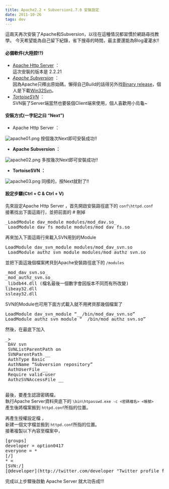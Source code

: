 ```yaml
---
title: Apache2.2 + Subversion1.7.0 安裝設定
date: 2011-10-26
tags: dev
---
```


這兩天再次安裝了Apache和Subversion，以往在這種情況都習慣於網路尋找教學。 今天希望能為自己留下紀錄，省下搜尋的時間，最主要還能為Blog灌灌水!!

#### **必備軟件(大陸腔!?)**

*   [Apache Http Server](http://httpd.apache.org/) ：  
    這次安裝的版本是 2.2.21
*   [_Apache Subversion_](http://subversion.apache.org/) ：  
    因為Apache只釋出原始碼，懶得自己Build的話得另外找[Binary release](http://subversion.apache.org/packages.html)，個人是下載[Win32Svn](http://sourceforge.net/projects/win32svn/)。
*   [_TortoiseSVN_](http://tortoisesvn.net/) ：  
    SVN裝了Server端當然也要裝個Client端來使用，個人喜歡用小烏龜~

#### **安裝方式(一字記之曰 “Next”)**

*   Apache Http Server ：

![apache01.png](./imgs/apache01.png)
按個幾次Next即可安裝成功!!

*   **Apache Subversion ：**

![apache02.png](./imgs/apache02.png)
多按幾次Next即可安裝成功!!

*   **TortoiseSVN ：**

![apache03.png](./imgs/apache03.png)
同樣的，按Next就對了!!

#### **設定步驟(Ctrl + C & Ctrl + V)**

先來設定Apache Http Server ，首先開啟安裝路徑底下的 `conf\httpd.conf`  
接著找出下面這兩行，並把前面的 # 刪掉

<pre name="7abd" id="7abd" class="graf graf--pre graf-after--p">_LoadModule dav_module modules/mod_dav.so_  
_LoadModule dav_fs_module modules/mod_dav_fs.so_</pre>

再來加入下面這兩行來載入SVN用到的Module

<pre name="8ef9" id="8ef9" class="graf graf--pre graf-after--p">LoadModule dav_svn_module modules/mod_dav_svn.so  
_LoadModule authz_svn_module modules/mod_authz_svn.so_</pre>

並把下面這幾個檔案拷貝到Apache安裝路徑底下的 `/modules`

<pre name="aacf" id="aacf" class="graf graf--pre graf-after--p">_mod_dav_svn.so_  
_mod_authz_svn.so_  
_libdb44.dll (檔名最後一個數字會因版本不同而有所改變)  
libeay32.dll  
ssleay32.dll_</pre>

SVN的Module也可用下面方式載入就不用拷貝那幾個檔案了

<pre name="8444" id="8444" class="graf graf--pre graf-after--p">LoadModule dav_svn_module “_<svn安裝路徑>_/bin/mod_dav_svn.so”  
LoadModule authz_svn_module “_<svn安裝路徑>_/bin/mod_authz_svn.so”</pre>

然後，在最底下加入

<pre name="0a32" id="0a32" class="graf graf--pre graf-after--p"><Location /_<SVN網頁路徑>_>  
 DAV svn  
 SVNListParentPath on  
 SVNParentPath _<SVN Repository Root路徑>_  
 AuthType Basic  
 AuthName “Subversion repository”  
 AuthUserFile _<SVN Repository 認證密碼檔路徑>_  
 Require valid-user   
 AuthzSVNAccessFile _<SVN Repository 授權設定檔路徑>_  
 </Location></pre>

最後，要產生認證密碼檔，  
執行Apache Server資料夾底下的 `\bin\htpasswd.exe -c <密碼檔名> <帳號>`  
產生後將檔案搬到 `httpd.conf`所指的位置。

再產生授權設定檔 ，  
新建一個文字檔並搬到 `httpd.conf`所指的位置。  
接著複製以下內容至檔案中，

<pre name="d04f" id="d04f" class="graf graf--pre graf-after--p">[groups]   
developer = option0417  
everyone = *   
[/]   
* =   
[SVN:/]   
[@developer](http://twitter.com/developer "Twitter profile for @developer")=rw</pre>

完成以上步驟後啟動 Apache Server 就大功告成!!!
